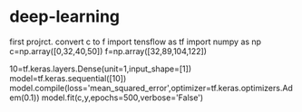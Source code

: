# deep-learning
first projrct. convert c to f
import tensflow as tf
import numpy as np
c=np.array([0,32,40,50])
f=np.array([32,89,104,122])

10=tf.keras.layers.Dense(unit=1,input_shape=[1])
model=tf.keras.sequential([10])
model.compile(loss='mean_squared_error',optimizer=tf.keras.optimizers.Adem(0.1))
model.fit(c,y,epochs=500,verbose='False')
